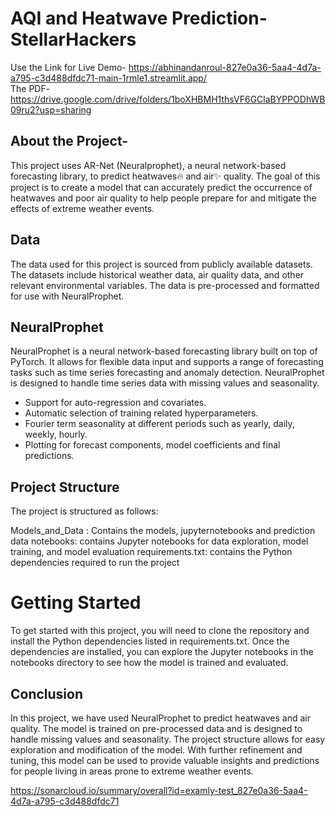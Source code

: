 # AQI and Heatwave Prediction- StellarHackers
Use the Link for Live Demo- https://abhinandanroul-827e0a36-5aa4-4d7a-a795-c3d488dfdc71-main-1rmle1.streamlit.app/ <br>
The PDF- https://drive.google.com/drive/folders/1boXHBMH1thsVF6GClaBYPPODhWB09ru2?usp=sharing

## About the Project-
This project uses AR-Net (Neuralprophet), a neural network-based forecasting library, to predict heatwaves🔥 and air✨ quality. The goal of this project is to create a model that can accurately predict the occurrence of heatwaves and poor air quality to help people prepare for and mitigate the effects of extreme weather events.

## Data
The data used for this project is sourced from publicly available datasets. The datasets include historical weather data, air quality data, and other relevant environmental variables. The data is pre-processed and formatted for use with NeuralProphet.

## NeuralProphet
NeuralProphet is a neural network-based forecasting library built on top of PyTorch. It allows for flexible data input and supports a range of forecasting tasks such as time series forecasting and anomaly detection. NeuralProphet is designed to handle time series data with missing values and seasonality.
- Support for auto-regression and covariates.
- Automatic selection of training related hyperparameters.
- Fourier term seasonality at different periods such as yearly, daily, weekly, hourly.
- Plotting for forecast components, model coefficients and final predictions.

## Project Structure
The project is structured as follows:

Models_and_Data : Contains the models, jupyternotebooks and prediction data
notebooks: contains Jupyter notebooks for data exploration, model training, and model evaluation
requirements.txt: contains the Python dependencies required to run the project

# Getting Started
To get started with this project, you will need to clone the repository and install the Python dependencies listed in requirements.txt. Once the dependencies are installed, you can explore the Jupyter notebooks in the notebooks directory to see how the model is trained and evaluated.

## Conclusion
In this project, we have used NeuralProphet to predict heatwaves and air quality. The model is trained on pre-processed data and is designed to handle missing values and seasonality. The project structure allows for easy exploration and modification of the model. With further refinement and tuning, this model can be used to provide valuable insights and predictions for people living in areas prone to extreme weather events.

https://sonarcloud.io/summary/overall?id=examly-test_827e0a36-5aa4-4d7a-a795-c3d488dfdc71



